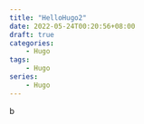 ```yaml
---
title: "HelloHugo2"
date: 2022-05-24T00:20:56+08:00
draft: true
categories:
    - Hugo
tags:
    - Hugo
series:
    - Hugo
---
```


b
